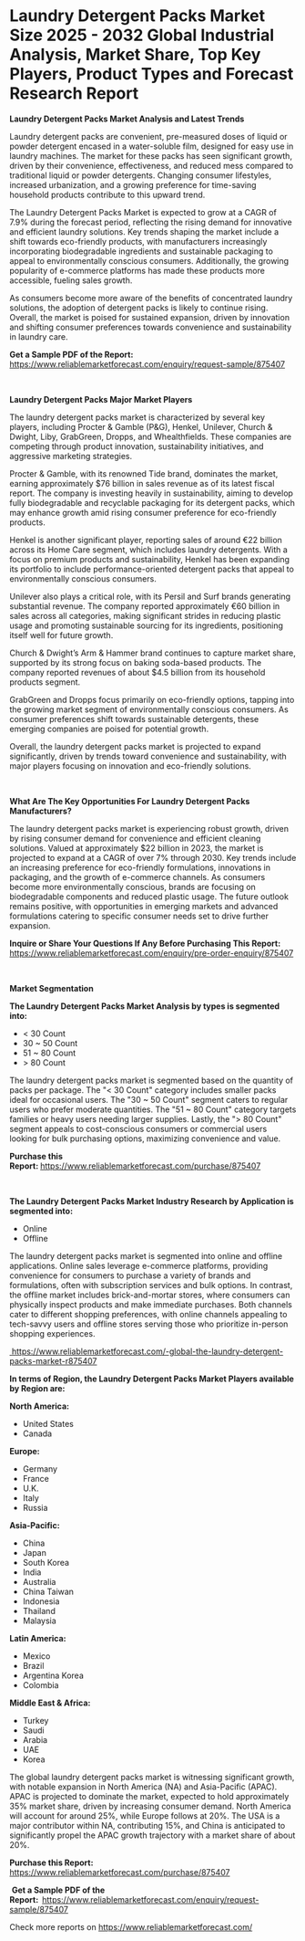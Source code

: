 <p><h1>Laundry Detergent Packs Market Size 2025 - 2032 Global Industrial Analysis, Market Share, Top Key Players, Product Types and Forecast Research Report</h1></p><p><strong>Laundry Detergent Packs Market Analysis and Latest Trends</strong></p>
<p><p>Laundry detergent packs are convenient, pre-measured doses of liquid or powder detergent encased in a water-soluble film, designed for easy use in laundry machines. The market for these packs has seen significant growth, driven by their convenience, effectiveness, and reduced mess compared to traditional liquid or powder detergents. Changing consumer lifestyles, increased urbanization, and a growing preference for time-saving household products contribute to this upward trend.</p><p>The Laundry Detergent Packs Market is expected to grow at a CAGR of 7.9% during the forecast period, reflecting the rising demand for innovative and efficient laundry solutions. Key trends shaping the market include a shift towards eco-friendly products, with manufacturers increasingly incorporating biodegradable ingredients and sustainable packaging to appeal to environmentally conscious consumers. Additionally, the growing popularity of e-commerce platforms has made these products more accessible, fueling sales growth.</p><p>As consumers become more aware of the benefits of concentrated laundry solutions, the adoption of detergent packs is likely to continue rising. Overall, the market is poised for sustained expansion, driven by innovation and shifting consumer preferences towards convenience and sustainability in laundry care.</p></p>
<p><strong>Get a Sample PDF of the Report:&nbsp;</strong> <a href="https://www.reliablemarketforecast.com/enquiry/request-sample/875407?utm_campaign=3182&utm_medium=2&utm_source=Github&utm_content=ia&utm_term=21032025&utm_id=laundry-detergent-packs">https://www.reliablemarketforecast.com/enquiry/request-sample/875407</a></p>
<p>&nbsp;</p>
<p><strong>Laundry Detergent Packs Major Market Players</strong></p>
<p><p>The laundry detergent packs market is characterized by several key players, including Procter & Gamble (P&G), Henkel, Unilever, Church & Dwight, Liby, GrabGreen, Dropps, and Whealthfields. These companies are competing through product innovation, sustainability initiatives, and aggressive marketing strategies.</p><p>Procter & Gamble, with its renowned Tide brand, dominates the market, earning approximately $76 billion in sales revenue as of its latest fiscal report. The company is investing heavily in sustainability, aiming to develop fully biodegradable and recyclable packaging for its detergent packs, which may enhance growth amid rising consumer preference for eco-friendly products.</p><p>Henkel is another significant player, reporting sales of around €22 billion across its Home Care segment, which includes laundry detergents. With a focus on premium products and sustainability, Henkel has been expanding its portfolio to include performance-oriented detergent packs that appeal to environmentally conscious consumers.</p><p>Unilever also plays a critical role, with its Persil and Surf brands generating substantial revenue. The company reported approximately €60 billion in sales across all categories, making significant strides in reducing plastic usage and promoting sustainable sourcing for its ingredients, positioning itself well for future growth.</p><p>Church & Dwight’s Arm & Hammer brand continues to capture market share, supported by its strong focus on baking soda-based products. The company reported revenues of about $4.5 billion from its household products segment.</p><p>GrabGreen and Dropps focus primarily on eco-friendly options, tapping into the growing market segment of environmentally conscious consumers. As consumer preferences shift towards sustainable detergents, these emerging companies are poised for potential growth.</p><p>Overall, the laundry detergent packs market is projected to expand significantly, driven by trends toward convenience and sustainability, with major players focusing on innovation and eco-friendly solutions.</p></p>
<p>&nbsp;</p>
<p><strong>What Are The Key Opportunities For Laundry Detergent Packs Manufacturers?</strong></p>
<p><p>The laundry detergent packs market is experiencing robust growth, driven by rising consumer demand for convenience and efficient cleaning solutions. Valued at approximately $22 billion in 2023, the market is projected to expand at a CAGR of over 7% through 2030. Key trends include an increasing preference for eco-friendly formulations, innovations in packaging, and the growth of e-commerce channels. As consumers become more environmentally conscious, brands are focusing on biodegradable components and reduced plastic usage. The future outlook remains positive, with opportunities in emerging markets and advanced formulations catering to specific consumer needs set to drive further expansion.</p></p>
<p><strong>Inquire or Share Your Questions If Any Before Purchasing This Report:</strong> <a href="https://www.reliablemarketforecast.com/enquiry/pre-order-enquiry/875407?utm_campaign=3182&utm_medium=2&utm_source=Github&utm_content=ia&utm_term=21032025&utm_id=laundry-detergent-packs">https://www.reliablemarketforecast.com/enquiry/pre-order-enquiry/875407</a></p>
<p>&nbsp;</p>
<p><strong>Market Segmentation</strong></p>
<p><strong>The Laundry Detergent Packs Market Analysis by types is segmented into:</strong></p>
<p><ul><li>< 30 Count</li><li>30 ~ 50 Count</li><li>51 ~ 80 Count</li><li>> 80 Count</li></ul></p>
<p><p>The laundry detergent packs market is segmented based on the quantity of packs per package. The "< 30 Count" category includes smaller packs ideal for occasional users. The "30 ~ 50 Count" segment caters to regular users who prefer moderate quantities. The "51 ~ 80 Count" category targets families or heavy users needing larger supplies. Lastly, the "> 80 Count" segment appeals to cost-conscious consumers or commercial users looking for bulk purchasing options, maximizing convenience and value.</p></p>
<p><strong>Purchase this Report:&nbsp;</strong><a href="https://www.reliablemarketforecast.com/purchase/875407?utm_campaign=3182&utm_medium=2&utm_source=Github&utm_content=ia&utm_term=21032025&utm_id=laundry-detergent-packs">https://www.reliablemarketforecast.com/purchase/875407</a></p>
<p>&nbsp;</p>
<p><strong>The Laundry Detergent Packs Market Industry Research by Application is segmented into:</strong></p>
<p><ul><li>Online</li><li>Offline</li></ul></p>
<p><p>The laundry detergent packs market is segmented into online and offline applications. Online sales leverage e-commerce platforms, providing convenience for consumers to purchase a variety of brands and formulations, often with subscription services and bulk options. In contrast, the offline market includes brick-and-mortar stores, where consumers can physically inspect products and make immediate purchases. Both channels cater to different shopping preferences, with online channels appealing to tech-savvy users and offline stores serving those who prioritize in-person shopping experiences.</p></p>
<p><a href="https://www.reliablemarketforecast.com/-global-the-laundry-detergent-packs-market-r875407?utm_campaign=3182&utm_medium=2&utm_source=Github&utm_content=ia&utm_term=21032025&utm_id=laundry-detergent-packs">&nbsp;https://www.reliablemarketforecast.com/-global-the-laundry-detergent-packs-market-r875407</a></p>
<p><strong>In terms of Region, the Laundry Detergent Packs Market Players available by Region are:</strong></p>
<p>
    <p> <strong> North America: </strong>
        <ul>
            <li>United States</li>
            <li>Canada</li>
        </ul>
        </p> 
    <p> <strong> Europe: </strong>
        <ul>
            <li>Germany</li>
            <li>France</li>
            <li>U.K.</li>
            <li>Italy</li>
            <li>Russia</li>
        </ul>
        </p> 
    <p> <strong> Asia-Pacific: </strong>
        <ul>
            <li>China</li>
            <li>Japan</li>
            <li>South Korea</li>
            <li>India</li>
            <li>Australia</li>
            <li>China Taiwan</li>
            <li>Indonesia</li>
            <li>Thailand</li>
            <li>Malaysia</li>
        </ul>
        </p> 
    <p> <strong> Latin America: </strong>
        <ul>
            <li>Mexico</li>
            <li>Brazil</li>
            <li>Argentina Korea</li>
            <li>Colombia</li>
        </ul>
        </p> 
    <p> <strong> Middle East & Africa: </strong>
        <ul>
            <li>Turkey</li>
            <li>Saudi</li>
            <li>Arabia</li>
            <li>UAE</li>
            <li>Korea</li>
        </ul>
    </p>
    </p>
<p><p>The global laundry detergent packs market is witnessing significant growth, with notable expansion in North America (NA) and Asia-Pacific (APAC). APAC is projected to dominate the market, expected to hold approximately 35% market share, driven by increasing consumer demand. North America will account for around 25%, while Europe follows at 20%. The USA is a major contributor within NA, contributing 15%, and China is anticipated to significantly propel the APAC growth trajectory with a market share of about 20%.</p></p>
<p><strong>Purchase this Report: </strong><a href="https://www.reliablemarketforecast.com/purchase/875407?utm_campaign=3182&utm_medium=2&utm_source=Github&utm_content=ia&utm_term=21032025&utm_id=laundry-detergent-packs">https://www.reliablemarketforecast.com/purchase/875407</a></p>
<p>&nbsp;<strong>Get a Sample PDF of the Report:&nbsp;&nbsp;</strong><a href="https://www.reliablemarketforecast.com/enquiry/request-sample/875407?utm_campaign=3182&utm_medium=2&utm_source=Github&utm_content=ia&utm_term=21032025&utm_id=laundry-detergent-packs">https://www.reliablemarketforecast.com/enquiry/request-sample/875407</a></p>
<p><strong></strong></p>
<p>Check more reports on <a href="https://www.reliablemarketforecast.com/?utm_campaign=3182&utm_medium=2&utm_source=Github&utm_content=ia&utm_term=21032025&utm_id=laundry-detergent-packs">https://www.reliablemarketforecast.com/</a></p>